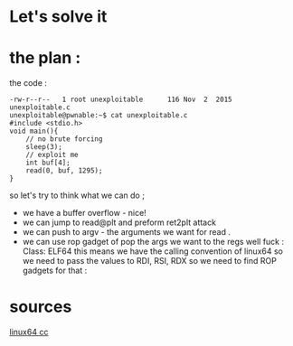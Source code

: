 # Let's solve it 
# the plan : 
the code : 
```
-rw-r--r--   1 root unexploitable      116 Nov  2  2015 unexploitable.c
unexploitable@pwnable:~$ cat unexploitable.c 
#include <stdio.h>
void main(){
	// no brute forcing
	sleep(3);
	// exploit me
	int buf[4];
	read(0, buf, 1295);
}
```
so let's try to think what we can do ; 
* we have a buffer overflow - nice! 
* we can jump to read@plt and preform ret2plt attack 
* we can push to argv - the arguments we want for read . 
* we can use rop gadget of pop the args we want to the regs 
well fuck : Class:                             ELF64
this means we have the calling convention of linux64 
so we need to pass the values to  RDI, RSI, RDX
so we need to find ROP gadgets for that : 


# sources
[linux64 cc](https://www.ired.team/miscellaneous-reversing-forensics/windows-kernel-internals/linux-x64-calling-convention-stack-frame) 